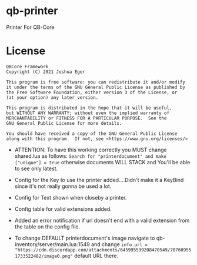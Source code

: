 # qb-printer
Printer For QB-Core

# License

    QBCore Framework
    Copyright (C) 2021 Joshua Eger

    This program is free software: you can redistribute it and/or modify
    it under the terms of the GNU General Public License as published by
    the Free Software Foundation, either version 3 of the License, or
    (at your option) any later version.

    This program is distributed in the hope that it will be useful,
    but WITHOUT ANY WARRANTY; without even the implied warranty of
    MERCHANTABILITY or FITNESS FOR A PARTICULAR PURPOSE.  See the
    GNU General Public License for more details.

    You should have received a copy of the GNU General Public License
    along with this program.  If not, see <https://www.gnu.org/licenses/>


* ATTENTION: To have this working correctly you MUST change shared.lua as follows: `Search for "printerdocument" and make ["unique"] = true` otherwise documents WILL STACK and You'll be able to see only latest.

* Config for the Key to use the printer added....Didn't make it a KeyBind since it's not really gonna be used a lot.
* Config for Text shown when closeby a printer.
* Config table for valid extensions added.
* Added an error notification if url doesn't end with a valid extension from the table on the config file.
* To change DEFAULT printerdocument's image navigate to qb-inventory/server/main.lua:1549 and change `info.url = "https://cdn.discordapp.com/attachments/645995539208470549/707609551733522482/image0.png"` default URL there.

